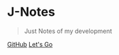 
# J-Notes

> Just Notes of my development

[GitHub](https://github.com/thryvos/)
[Let's Go](#J-Notes)
